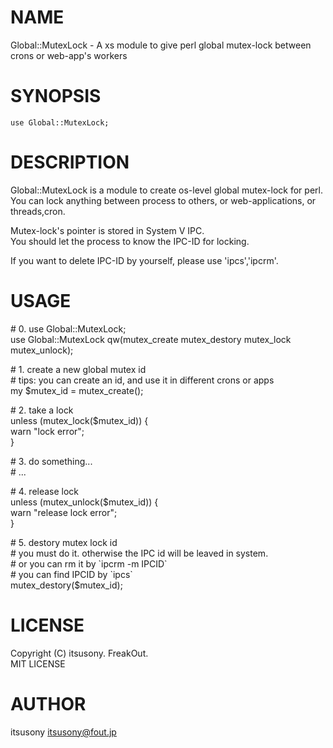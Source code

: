 # NAME

Global::MutexLock - A xs module to give perl global mutex-lock between crons or web-app's workers

# SYNOPSIS

    use Global::MutexLock;

# DESCRIPTION

Global::MutexLock is a module to create os-level global mutex-lock for perl.  
You can lock anything between process to others, or web-applications, or threads,cron.  

Mutex-lock's pointer is stored in System V IPC.  
You should let the process to know the IPC-ID for locking.  

If you want to delete IPC-ID by yourself, please use 'ipcs','ipcrm'.  

# USAGE

\# 0. use Global::MutexLock;  
use Global::MutexLock qw(mutex\_create mutex\_destory mutex\_lock mutex\_unlock);   

\# 1. create a new global mutex id  
\# tips: you can create an id, and use it in different crons or apps  
my $mutex\_id = mutex\_create();  

\# 2. take a lock  
unless (mutex\_lock($mutex\_id)) {  
    warn "lock error";  
}  

\# 3. do something...  
\# ...  

\# 4. release lock  
unless (mutex\_unlock($mutex\_id)) {  
    warn "release lock error";  
}  

\# 5. destory mutex lock id  
\# you must do it. otherwise the IPC id will be leaved in system.  
\# or you can rm it by \`ipcrm -m IPCID\`  
\# you can find IPCID by \`ipcs\`  
mutex\_destory($mutex\_id);  

# LICENSE

Copyright (C) itsusony. FreakOut.  
MIT LICENSE

# AUTHOR

itsusony <itsusony@fout.jp>
